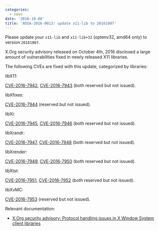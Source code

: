 ```yaml
---
categories:
  - news
date: '2016-10-08'
title: 'AOSA-2016-0013: update x11-lib to 20161007'
---
```



Please update your `x11-lib` and `x11-lib+32` (optenv32, amd64 only) to version `20161007`.

X.Org security advisory released on October 4th, 2016 disclosed a large amount of vulnerabilities fixed in newly released X11 libraries.

The following CVEs are fixed with this update, categorized by libraries:

libX11:

[CVE-2016-7942](https://cve.mitre.org/cgi-bin/cvename.cgi?name=CVE-2016-7942), [CVE-2016-7943](https://cve.mitre.org/cgi-bin/cvename.cgi?name=CVE-2016-7943) (both reserved but not issued).

libXfixes:

[CVE-2016-7944](https://cve.mitre.org/cgi-bin/cvename.cgi?name=CVE-2016-7944) (reserved but not issued).

libXi:

[CVE-2016-7945](https://cve.mitre.org/cgi-bin/cvename.cgi?name=CVE-2016-7945), [CVE-2016-7946](https://cve.mitre.org/cgi-bin/cvename.cgi?name=CVE-2016-7946) (both reserved but not issued).

libXrandr:

[CVE-2016-7947](https://cve.mitre.org/cgi-bin/cvename.cgi?name=CVE-2016-7947), [CVE-2016-7948](https://cve.mitre.org/cgi-bin/cvename.cgi?name=CVE-2016-7948) (both reserved but not issued).

libXrender:

[CVE-2016-7949](https://cve.mitre.org/cgi-bin/cvename.cgi?name=CVE-2016-7949), [CVE-2016-7950](https://cve.mitre.org/cgi-bin/cvename.cgi?name=CVE-2016-7950) (both reserved but not issued).

libXtst:

[CVE-2016-7951](https://cve.mitre.org/cgi-bin/cvename.cgi?name=CVE-2016-7951), [CVE-2016-7952](https://cve.mitre.org/cgi-bin/cvename.cgi?name=CVE-2016-7952) (both reserved but not issued).

libXvMC:

[CVE-2016-7953](https://cve.mitre.org/cgi-bin/cvename.cgi?name=CVE-2016-7953) (reserved but not issued).

Relevant documentation:

- [X.Org security advisory: Protocol handling issues in X Window System client libraries](https://lists.x.org/archives/xorg-announce/2016-October/002720.html)